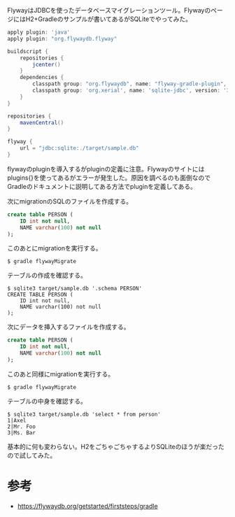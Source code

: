 FlywayはJDBCを使ったデータベースマイグレーションツール。FlywayのページにはH2+Gradleのサンプルが書いてあるがSQLiteでやってみた。

```build.gradle
apply plugin: 'java'
apply plugin: "org.flywaydb.flyway"

buildscript {
    repositories {
        jcenter()
    }
    dependencies {
        classpath group: "org.flywaydb", name: "flyway-gradle-plugin", version: "4.0.3"
        classpath group: 'org.xerial', name: 'sqlite-jdbc', version: '3.8.11.2'
    }
}

repositories {
    mavenCentral()
}

flyway {
    url = "jdbc:sqlite:./target/sample.db"
}
```

flywayのpluginを導入するがpluginの定義に注意。Flywayのサイトにはplugins{}を使ってあるがエラーが発生した。原因を調べるのも面倒なのでGradleのドキュメントに説明してある方法でpluginを定義してある。

次にmigrationのSQLのファイルを作成する。

```src/main/resources/db/migration/V1__Create_person_table.sql
create table PERSON (
    ID int not null,
    NAME varchar(100) not null
);
```

このあとにmigrationを実行する。

```
$ gradle flywayMigrate 
```

テーブルの作成を確認する。

```
$ sqlite3 target/sample.db '.schema PERSON'
CREATE TABLE PERSON (
    ID int not null,
    NAME varchar(100) not null
);
```

次にデータを挿入するファイルを作成する。

```main/resources/db/migration/V2__Add_people.sql
create table PERSON (
    ID int not null,
    NAME varchar(100) not null
);
```

このあと同様にmigrationを実行する。

```
$ gradle flywayMigrate 
```

テーブルの中身を確認する。

```
$ sqlite3 target/sample.db 'select * from person'
1|Axel
2|Mr. Foo
3|Ms. Bar
```

基本的に何も変わらない。H2をごちゃごちゃするよりSQLiteのほうが楽だったので試してみた。

# 参考
* https://flywaydb.org/getstarted/firststeps/gradle
